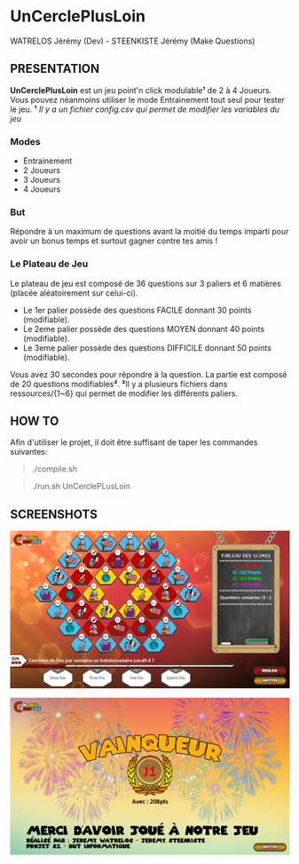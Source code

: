 # UnCerclePlusLoin

WATRELOS Jérémy (Dev) - STEENKISTE Jérémy (Make Questions)

## PRESENTATION

**UnCerclePlusLoin** est un jeu point'n click modulable**¹** de 2 à 4 Joueurs. Vous pouvez néanmoins utiliser le mode Entrainement tout seul pour tester le jeu. 
**¹** *Il y a un fichier config.csv qui permet de modifier les variables du jeu*
### Modes
* Entrainement
* 2 Joueurs
* 3 Joueurs
*  4 Joueurs
### But
Répondre à un maximum de questions avant la moitié du temps imparti pour avoir un bonus temps et surtout gagner contre tes amis !
### Le Plateau de Jeu
 Le plateau de jeu est composé de 36 questions sur 3 paliers et 6 matières (placée aléatoirement sur celui-ci).
* Le 1er palier possède des questions FACILE donnant 30 points (modifiable).
* Le 2eme palier possède des questions MOYEN donnant 40 points (modifiable).
* Le 3eme palier possède des questions DIFFICILE donnant 50 points (modifiable).

Vous avez 30 secondes pour répondre à la question.
La partie est composé de 20 questions modifiables**²**.
**²**Il y a plusieurs fichiers dans ressources/{1~6} qui permet de modifier les différents paliers.
## HOW TO
Afin d'utiliser le projet, il doit être suffisant de taper les 
commandes suivantes:

> ./compile.sh

>./run.sh UnCerclePLusLoin

## SCREENSHOTS

![In Game](shots/screen1.png?raw=true)


![End Game](shots/screen2.png?raw=true)


